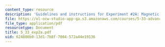 ```yaml
---
content_type: resource
description: 'Guidelines and instructions for Experiment #2A: Magnetic Resonance Spectroscopy.'
file: https://ol-ocw-studio-app-qa.s3.amazonaws.com/courses/5-33-advanced-chemical-experimentation-and-instrumentation-fall-2007/624886b913d17b8f7004572a44e19136_5_33_exp2a.pdf
file_type: application/pdf
resourcetype: Document
title: 5_33_exp2a.pdf
uid: 624886b9-13d1-7b8f-7004-572a44e19136
---
```

